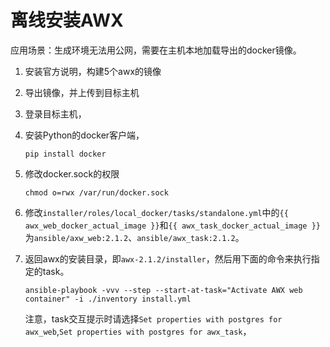 # 离线安装AWX

应用场景：生成环境无法用公网，需要在主机本地加载导出的docker镜像。

1. 安装官方说明，构建5个awx的镜像
2. 导出镜像，并上传到目标主机
3. 登录目标主机，
4. 安装Python的docker客户端，

    ```shell
    pip install docker
    ```

5. 修改docker.sock的权限

    ```shell
    chmod o=rwx /var/run/docker.sock
    ```

6. 修改`installer/roles/local_docker/tasks/standalone.yml`中的`{{ awx_web_docker_actual_image }}`和`{{ awx_task_docker_actual_image }}`为`ansible/axw_web:2.1.2`、`ansible/awx_task:2.1.2`。

7. 返回awx的安装目录，即`awx-2.1.2/installer`，然后用下面的命令来执行指定的task。

    ```shell
    ansible-playbook -vvv --step --start-at-task="Activate AWX web container" -i ./inventory install.yml
    ```

    注意，task交互提示时请选择`Set properties with postgres for awx_web`,`Set properties with postgres for awx_task`，